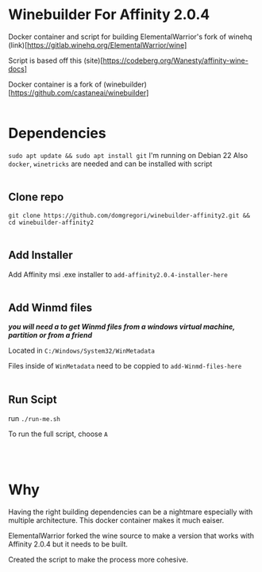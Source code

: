 # Winebuilder For Affinity 2.0.4

Docker container and script for building ElementalWarrior's fork of winehq (link)[https://gitlab.winehq.org/ElementalWarrior/wine]

Script is based off this (site)[https://codeberg.org/Wanesty/affinity-wine-docs]

Docker container is a fork of (winebuilder)[https://github.com/castaneai/winebuilder]
<br/><br/>

# Dependencies
```sudo apt update && sudo apt install git```
I'm running on Debian 22
Also ```docker```, ```winetricks``` are needed and can be installed with script
<br/><br/>

## Clone repo
```git clone https://github.com/domgregori/winebuilder-affinity2.git && cd winebuilder-affinity2```
<br/><br/>

## Add Installer
Add Affinity msi .exe installer to ```add-affinity2.0.4-installer-here```
<br/><br/>

## Add Winmd files
***you will need a to get Winmd files from a windows virtual machine, partition or from a friend***

Located in ```C:/Windows/System32/WinMetadata```

Files inside of ```WinMetadata``` need to be coppied to ```add-Winmd-files-here```
<br/><br/>

## Run Scipt
run ```./run-me.sh```

To run the full script, choose ```A```

<br/><br/>

# Why
Having the right building dependencies can be a nightmare especially with multiple architecture. This docker container makes it much eaiser.

ElementalWarrior forked the wine source to make a version that works with Affinity 2.0.4 but it needs to be built.

Created the script to make the process more cohesive.
